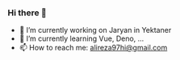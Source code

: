 ### Hi there 👋

- 🔭 I’m currently working on Jaryan in Yektaner
- 🌱 I’m currently learning Vue, Deno, ...
- 📫 How to reach me: alireza97hi@gmail.com

